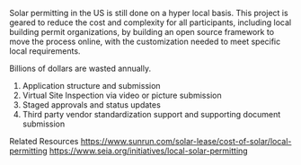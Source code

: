 Solar permitting in the US is still done on a hyper local basis. This project is geared to reduce the cost and complexity for all participants, including local building permit organizations, by building an open source framework to move the process online, with the customization needed to meet specific local requirements. 

Billions of dollars are wasted annually. 

1. Application structure and submission
2. Virtual Site Inspection via video or picture submission
3. Staged approvals and status updates
4. Third party vendor standardization support and supporting document submission


Related Resources
https://www.sunrun.com/solar-lease/cost-of-solar/local-permitting
https://www.seia.org/initiatives/local-solar-permitting
